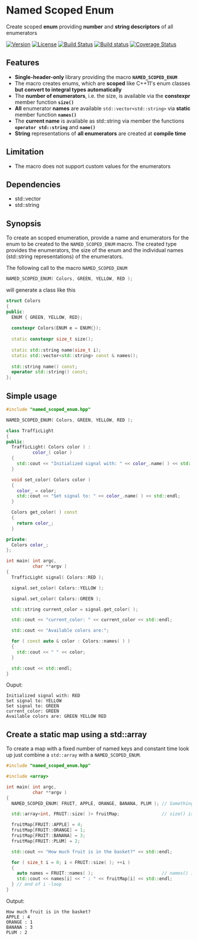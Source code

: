 # Named Scoped Enum
Create scoped __enum__ providing __number__ and __string descriptors__ of all enumerators

[![Version](https://img.shields.io/badge/c%2B%2B-14-blue.svg)](http://en.cppreference.com/w/cpp)
[![License](https://img.shields.io/badge/license-MIT-lightgrey.svg)](https://en.wikipedia.org/wiki/MIT_License)
[![Build Status](https://travis-ci.org/ToniBig/NamedScopedEnum.svg?branch=master)](https://travis-ci.org/ToniBig/NamedScopedEnum)
[![Build status](https://ci.appveyor.com/api/projects/status/3ybtwektk15wwpfu?svg=true)](https://ci.appveyor.com/project/ToniBig/namedscopedenum)
[![Coverage Status](https://coveralls.io/repos/github/ToniBig/NamedScopedEnum/badge.svg?branch=master)](https://coveralls.io/github/ToniBig/NamedScopedEnum?branch=master)

## Features
* __Single-header-only__ library providing the macro __`NAMED_SCOPED_ENUM`__
* The macro creates enums, which are __scoped__ like C++11's enum classes __but convert to integral types automatically__
* The __number of enumerators__, i.e. the size, is available via the __constexpr__ member function __`size()`__
* __All__ enumerator __names__ are available `std::vector<std::string>` via __static__ member function __`names()`__
* The __current name__ is available as std::string via member the functions __`operator std::string`__ and __`name()`__
* __String__ representations of __all enumerators__ are created at __compile time__

## Limitation
* The macro does not support custom values for the enumerators

## Dependencies
* std::vector
* std::string

## Synopsis
To create an scoped enumeration, provide a name and enumerators for the enum to be created to the `NAMED_SCOPED_ENUM` macro. The created type provides the enumerators, the size of the enum and the individual names (std::string representations) of the enumerators. 

The following call to the macro `NAMED_SCOPED_ENUM`
```cpp
NAMED_SCOPED_ENUM( Colors, GREEN, YELLOW, RED );
```
will generate a class like this

```cpp
struct Colors 
{
public:
  ENUM { GREEN, YELLOW, RED};
  
  constexpr Colors(ENUM e = ENUM{});
  
  static constexpr size_t size();
  
  static std::string name(size_t i);
  static std::vector<std::string> const & names();
  
  std::string name() const;
  operator std::string() const;
};
```

## Simple usage

```cpp
#include "named_scoped_enum.hpp"

NAMED_SCOPED_ENUM( Colors, GREEN, YELLOW, RED );

class TrafficLight
{
public:
  TrafficLight( Colors color ) :
          color_( color )
  {
    std::cout << "Initialized signal with: " << color_.name( ) << std::endl;
  }

  void set_color( Colors color )
  {
    color_ = color;
    std::cout << "Set signal to: " << color_.name( ) << std::endl;
  }

  Colors get_color( ) const
  {
    return color_;
  }

private:
  Colors color_;
};

int main( int argc,
          char **argv )
{
  TrafficLight signal( Colors::RED );

  signal.set_color( Colors::YELLOW );

  signal.set_color( Colors::GREEN );

  std::string current_color = signal.get_color( );

  std::cout << "current_color: " << current_color << std::endl;

  std::cout << "Available colors are:";

  for ( const auto & color : Colors::names( ) )
  {
    std::cout << " " << color;
  }

  std::cout << std::endl;
}
```

Ouput:
```
Initialized signal with: RED
Set signal to: YELLOW
Set signal to: GREEN
current_color: GREEN
Available colors are: GREEN YELLOW RED
```

## Create a static map using a std::array

To create a map with a fixed number of named keys and constant time look up
just combine a `std::array` with a `NAMED_SCOPED_ENUM`. 

```cpp
#include "named_scoped_enum.hpp"

#include <array>

int main( int argc,
          char **argv )
{
  NAMED_SCOPED_ENUM( FRUIT, APPLE, ORANGE, BANANA, PLUM ); // Something healthy

  std::array<int, FRUIT::size( )> fruitMap;                // size() is constexpr

  fruitMap[FRUIT::APPLE] = 4;
  fruitMap[FRUIT::ORANGE] = 1;
  fruitMap[FRUIT::BANANA] = 3;
  fruitMap[FRUIT::PLUM] = 2;

  std::cout << "How much fruit is in the basket?" << std::endl;

  for ( size_t i = 0; i < FRUIT::size( ); ++i )
  {
    auto names = FRUIT::names( );                          // names() is static
    std::cout << names[i] << " : " << fruitMap[i] << std::endl;
  } // end of i -loop
}
```
Output:
```
How much fruit is in the basket?
APPLE : 4
ORANGE : 1
BANANA : 3
PLUM : 2
```
